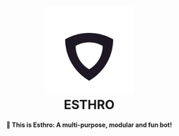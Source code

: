 <h1 align="center">
  <a href="https://github.com/Affinix/esthro">
  <img src="https://raw.githubusercontent.com/Affinix/esthro/master/assets/readme.png" alt="Esthro" width="200"></a>
  <br>
  ESTHRO
  <br>
</h1>

<h4 align="center">
  🤖 This is Esthro: A multi-purpose, modular and fun bot!
</h4>
